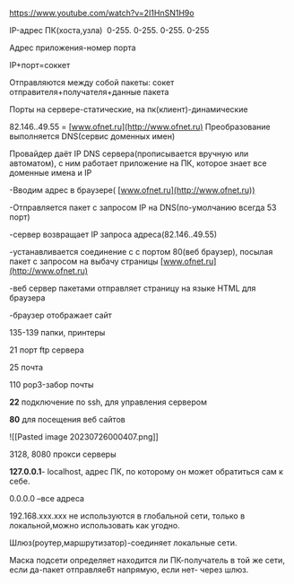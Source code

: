https://www.youtube.com/watch?v=2I1HnSN1H9o

IP-адрес ПК(хоста,узла)  0-255. 0-255. 0-255. 0-255

Адрес приложения-номер порта

IP+порт=соккет

Отправляются между собой пакеты: сокет отправителя+получателя+данные пакета

Порты на сервере-статические, на пк(клиент)-динамические

82.146..49.55 = [www.ofnet.ru](http://www.ofnet.ru) Преобразование выполняется DNS(сервис доменных имен)

Провайдер даёт IP DNS сервера(прописывается вручную или автоматом), с ним работает приложение на ПК, которое знает все доменные имена и IP

-Вводим адрес в браузере( [www.ofnet.ru](http://www.ofnet.ru))

-Отправляется пакет с запросом IP на DNS(по-умолчанию всегда 53 порт)

-сервер возвращает IP запроса адреса(82.146..49.55)

-устанавливается соединение с с портом 80(веб браузер), посылая пакет с запросом на выбачу страницы [www.ofnet.ru](http://www.ofnet.ru)

-веб сервер пакетами отправляет страницу на языке HTML для браузера

-браузер отображает сайт


135-139 папки, принтеры

21 порт ftp сервера

25 почта

110 pop3-забор почты

__22__ подключение по ssh, для управления сервером

__80__ для посещения веб сайтов

![[Pasted image 20230726000407.png]]

3128, 8080 прокси серверы

__127.0.0.1__- localhost, адрес ПК, по которому он может обратиться сам к себе.

0.0.0.0 –все адреса

192.168.xxx.xxx не используются в глобальной сети, только в локальной,можно использовать как угодно.

Шлюз(роутер,маршрутизатор)-соединяет локальные сети.

Маска подсети определяет находится ли ПК-получатель в той же сети, если да-пакет отправляе6т напрямую, если нет- через шлюз.